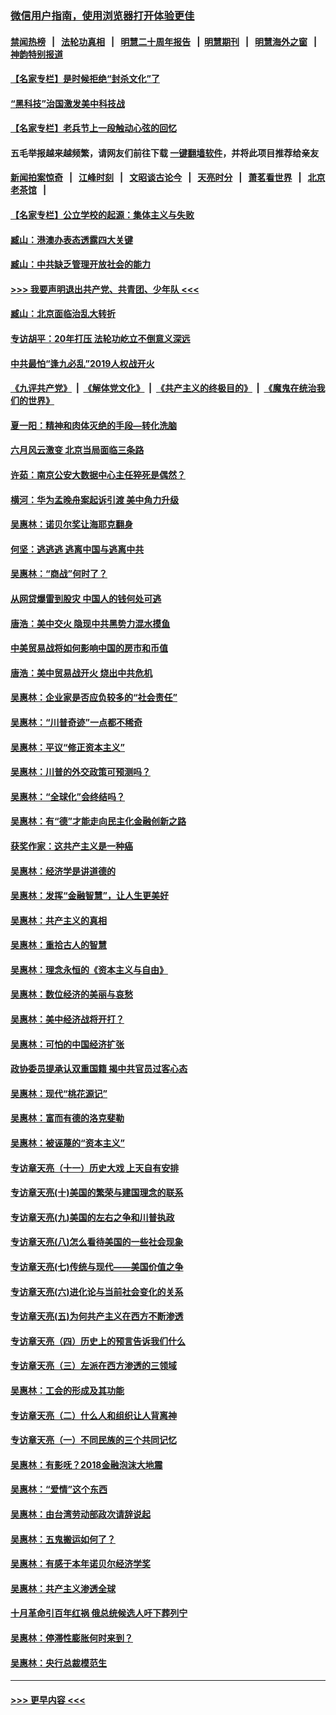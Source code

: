 ### [微信用户指南，使用浏览器打开体验更佳](https://github.com/gfw-breaker/banned-news1/blob/master/indexes/wechat-guide.md?t=0)
#### [禁闻热榜](热点新闻.md?t=0)  &nbsp;&nbsp;|&nbsp;&nbsp; [法轮功真相](https://github.com/gfw-breaker/truth/blob/master/README.md?t=0) &nbsp;&nbsp;|&nbsp;&nbsp; [明慧二十周年报告](https://github.com/gfw-breaker/mh-reports/blob/master/README.md?t=0) &nbsp;&nbsp;|&nbsp;&nbsp;[明慧期刊](https://github.com/gfw-breaker/mh-qikan) &nbsp;&nbsp;|&nbsp;&nbsp; [明慧海外之窗](https://github.com/gfw-breaker/mh-news/blob/master/README.md?t=0) &nbsp;&nbsp;|&nbsp;&nbsp; [神韵特别报道](https://github.com/gfw-breaker/mh-news/blob/master/shenyun.md?t=0)
#### [【名家专栏】是时候拒绝“封杀文化”了](../pages/nsc423/n11814093.md?t=02120233) 
#### [“黑科技”治国激发美中科技战](../pages/nsc423/n11638056.md?t=02120233) 
#### [【名家专栏】老兵节上一段触动心弦的回忆](../pages/nsc423/n11646016.md?t=02120233) 
#### 五毛举报越来越频繁，请网友们前往下载 [一键翻墙软件](https://github.com/gfw-breaker/ssr-accounts)，并将此项目推荐给亲友
#### [新闻拍案惊奇](https://github.com/gfw-breaker/banned-news1/blob/master/pages/link4.md) &nbsp;&nbsp;|&nbsp;&nbsp; [江峰时刻](https://github.com/gfw-breaker/banned-news1/blob/master/pages/link4.md) &nbsp;&nbsp;|&nbsp;&nbsp; [文昭谈古论今](https://github.com/gfw-breaker/banned-news1/blob/master/pages/link4.md) &nbsp;&nbsp;|&nbsp;&nbsp; [天亮时分](https://github.com/gfw-breaker/banned-news1/blob/master/pages/link4.md) &nbsp;&nbsp;|&nbsp;&nbsp; [萧茗看世界](https://github.com/gfw-breaker/banned-news1/blob/master/pages/link4.md) &nbsp;&nbsp;|&nbsp;&nbsp; [北京老茶馆](https://github.com/gfw-breaker/banned-news1/blob/master/pages/link4.md) &nbsp;&nbsp;|&nbsp;&nbsp; 
#### [【名家专栏】公立学校的起源：集体主义与失败](../pages/nsc423/n11601833.md?t=02120233) 
#### [臧山：港澳办表态透露四大关键](../pages/nsc423/n11421628.md?t=02120233) 
#### [臧山：中共缺乏管理开放社会的能力](../pages/nsc423/n11407457.md?t=02120233) 
#### [>>> 我要声明退出共产党、共青团、少年队 <<<](https://github.com/begood0513/goodnews/blob/master/quit/letter.md) 
#### [臧山：北京面临治乱大转折](../pages/nsc423/n11406895.md?t=02120233) 
#### [专访胡平：20年打压 法轮功屹立不倒意义深远](../pages/nsc423/n11398800.md?t=02120233) 
#### [中共最怕“逢九必乱”2019人权战开火](../pages/nsc423/n11385248.md?t=02120233) 
#### [《九评共产党》](https://github.com/begood0513/9ping.md/blob/master/README.md) &nbsp;|&nbsp; [《解体党文化》](../../../../jtdwh.md/blob/master/README.md)  &nbsp;|&nbsp; [《共产主义的终极目的》](../../../../gczydzjmd.md/blob/master/README.md) &nbsp;|&nbsp; [《魔鬼在统治我们的世界》](../../../../mgztzwmdsj.md/blob/master/README.md) 
#### [夏一阳：精神和肉体灭绝的手段—转化洗脑](../pages/nsc423/n11368250.md?t=02120233) 
#### [六月风云激变 北京当局面临三条路](../pages/nsc423/n11313668.md?t=02120233) 
#### [许茹：南京公安大数据中心主任猝死是偶然？](../pages/nsc423/n11064744.md?t=02120233) 
#### [横河：华为孟晚舟案起诉引渡 美中角力升级](../pages/nsc423/n11027230.md?t=02120233) 
#### [吴惠林：诺贝尔奖让海耶克翻身](../pages/nsc423/n10890049.md?t=02120233) 
#### [何坚：逃逃逃 逃离中国与逃离中共](../pages/nsc423/n10592891.md?t=02120233) 
#### [吴惠林：“商战”何时了？](../pages/nsc423/n10573558.md?t=02120233) 
#### [从网贷爆雷到股灾 中国人的钱何处可逃](../pages/nsc423/n10572800.md?t=02120233) 
#### [唐浩：美中交火 隐现中共黑势力混水摸鱼](../pages/nsc423/n10544040.md?t=02120233) 
#### [中美贸易战将如何影响中国的房市和币值](../pages/nsc423/n10543697.md?t=02120233) 
#### [唐浩：美中贸易战开火 烧出中共危机](../pages/nsc423/n10540126.md?t=02120233) 
#### [吴惠林：企业家是否应负较多的“社会责任”](../pages/nsc423/n10535022.md?t=02120233) 
#### [吴惠林：“川普奇迹”一点都不稀奇](../pages/nsc423/n10512808.md?t=02120233) 
#### [吴惠林：平议“修正资本主义”](../pages/nsc423/n10495724.md?t=02120233) 
#### [吴惠林：川普的外交政策可预测吗？](../pages/nsc423/n10462387.md?t=02120233) 
#### [吴惠林：“全球化”会终结吗？](../pages/nsc423/n10452838.md?t=02120233) 
#### [吴惠林：有“德”才能走向民主化金融创新之路](../pages/nsc423/n10432292.md?t=02120233) 
#### [获奖作家：这共产主义是一种癌](../pages/nsc423/n10431541.md?t=02120233) 
#### [吴惠林：经济学是讲道德的](../pages/nsc423/n10398014.md?t=02120233) 
#### [吴惠林：发挥“金融智慧”，让人生更美好](../pages/nsc423/n10375019.md?t=02120233) 
#### [吴惠林：共产主义的真相](../pages/nsc423/n10351394.md?t=02120233) 
#### [吴惠林：重拾古人的智慧](../pages/nsc423/n10337691.md?t=02120233) 
#### [吴惠林：理念永恒的《资本主义与自由》](../pages/nsc423/n10316274.md?t=02120233) 
#### [吴惠林：数位经济的美丽与哀愁](../pages/nsc423/n10292946.md?t=02120233) 
#### [吴惠林：美中经济战将开打？](../pages/nsc423/n10258825.md?t=02120233) 
#### [吴惠林：可怕的中国经济扩张](../pages/nsc423/n10219147.md?t=02120233) 
#### [政协委员提承认双重国籍 揭中共官员过客心态](../pages/nsc423/n10208809.md?t=02120233) 
#### [吴惠林：现代“桃花源记”](../pages/nsc423/n10185234.md?t=02120233) 
#### [吴惠林：富而有德的洛克斐勒](../pages/nsc423/n10142264.md?t=02120233) 
#### [吴惠林：被诬蔑的“资本主义”](../pages/nsc423/n10124816.md?t=02120233) 
#### [专访章天亮（十一）历史大戏 上天自有安排](../pages/nsc423/n10094905.md?t=02120233) 
#### [专访章天亮(十)美国的繁荣与建国理念的联系](../pages/nsc423/n10094899.md?t=02120233) 
#### [专访章天亮(九)美国的左右之争和川普执政](../pages/nsc423/n10094889.md?t=02120233) 
#### [专访章天亮(八)怎么看待美国的一些社会现象](../pages/nsc423/n10094857.md?t=02120233) 
#### [专访章天亮(七)传统与现代——美国价值之争](../pages/nsc423/n10093140.md?t=02120233) 
#### [专访章天亮(六)进化论与当前社会变化的关系](../pages/nsc423/n10092036.md?t=02120233) 
#### [专访章天亮(五)为何共产主义在西方不断渗透](../pages/nsc423/n10083620.md?t=02120233) 
#### [专访章天亮（四）历史上的预言告诉我们什么](../pages/nsc423/n10083606.md?t=02120233) 
#### [专访章天亮（三）左派在西方渗透的三领域](../pages/nsc423/n10081115.md?t=02120233) 
#### [吴惠林：工会的形成及其功能](../pages/nsc423/n10080633.md?t=02120233) 
#### [专访章天亮（二）什么人和组织让人背离神](../pages/nsc423/n10076637.md?t=02120233) 
#### [专访章天亮（一）不同民族的三个共同记忆](../pages/nsc423/n10074188.md?t=02120233) 
#### [吴惠林：有影呒？2018金融泡沫大地震](../pages/nsc423/n10040534.md?t=02120233) 
#### [吴惠林：“爱情”这个东西](../pages/nsc423/n10019423.md?t=02120233) 
#### [吴惠林：由台湾劳动部政次请辞说起](../pages/nsc423/n9979679.md?t=02120233) 
#### [吴惠林：五鬼搬运如何了？](../pages/nsc423/n9925338.md?t=02120233) 
#### [吴惠林：有感于本年诺贝尔经济学奖](../pages/nsc423/n9871883.md?t=02120233) 
#### [吴惠林：共产主义渗透全球](../pages/nsc423/n9812748.md?t=02120233) 
#### [十月革命引百年红祸 俄总统候选人吁下葬列宁](../pages/nsc423/n9810182.md?t=02120233) 
#### [吴惠林：停滞性膨胀何时来到？](../pages/nsc423/n9764136.md?t=02120233) 
#### [吴惠林：央行总裁模范生](../pages/nsc423/n9728134.md?t=02120233) 

----
#### [ >>> 更早内容 <<< ](../indexes/nsc423-earlier.md)
